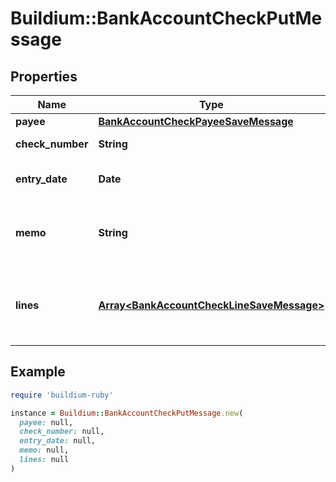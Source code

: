 # Buildium::BankAccountCheckPutMessage

## Properties

| Name | Type | Description | Notes |
| ---- | ---- | ----------- | ----- |
| **payee** | [**BankAccountCheckPayeeSaveMessage**](BankAccountCheckPayeeSaveMessage.md) |  |  |
| **check_number** | **String** | Check number. | [optional] |
| **entry_date** | **Date** | Date the check was recorded. |  |
| **memo** | **String** | Memo associated with the check, if applicable. | [optional] |
| **lines** | [**Array&lt;BankAccountCheckLineSaveMessage&gt;**](BankAccountCheckLineSaveMessage.md) | A collection of line items to associate with the check. |  |

## Example

```ruby
require 'buildium-ruby'

instance = Buildium::BankAccountCheckPutMessage.new(
  payee: null,
  check_number: null,
  entry_date: null,
  memo: null,
  lines: null
)
```

